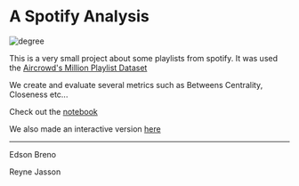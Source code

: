 # A Spotify Analysis

![degree](imgs/degree_centrality.png)

This is a very small project about some playlists from spotify. It was used the [Aircrowd's Million Playlist Dataset](https://www.aicrowd.com/challenges/spotify-million-playlist-dataset-challenge)

We create and evaluate several metrics such as Betweens Centrality, Closeness etc...

Check out the [notebook](https://nbviewer.org/github/delreyn/a_spotify_network/blob/5d0b3080b92636f76221b6b4ba13b4873eb78cd2/Spotify_million_network_Uni02.ipynb)

We also made an interactive version [here](https://delreyn.github.io/a_spotify_network/network/) 

---
Edson Breno

Reyne Jasson

